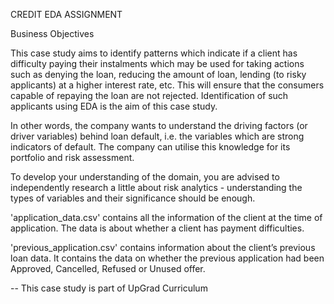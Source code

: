 CREDIT EDA ASSIGNMENT

Business Objectives

This case study aims to identify patterns which indicate if a client has difficulty paying their instalments which may be used for taking actions such as denying the loan, reducing the amount of loan, lending (to risky applicants) at a higher interest rate, etc. This will ensure that the consumers capable of repaying the loan are not rejected. Identification of such applicants using EDA is the aim of this case study.

In other words, the company wants to understand the driving factors (or driver variables) behind loan default, i.e. the variables which are strong indicators of default. The company can utilise this knowledge for its portfolio and risk assessment.

To develop your understanding of the domain, you are advised to independently research a little about risk analytics - understanding the types of variables and their significance should be enough.

'application_data.csv' contains all the information of the client at the time of application. The data is about whether a client has payment difficulties.

'previous_application.csv' contains information about the client’s previous loan data. It contains the data on whether the previous application had been Approved, Cancelled, Refused or Unused offer.

-- This case study is part of UpGrad Curriculum
